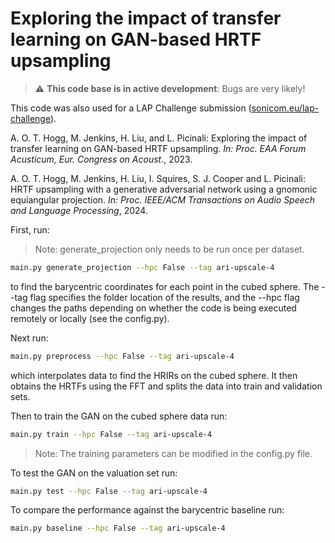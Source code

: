 # Exploring the impact of transfer learning on GAN-based HRTF upsampling 

> :warning: **This code base is in active development**: Bugs are very likely!

This code was also used for a LAP Challenge submission ([sonicom.eu/lap-challenge](https://www.sonicom.eu/lap-challenge/)).

A. O. T. Hogg, M. Jenkins, H. Liu, and L. Picinali: Exploring the impact of transfer learning on GAN-based HRTF upsampling. *In: Proc. EAA Forum Acusticum, Eur. Congress on Acoust.*, 2023.

A. O. T. Hogg, M. Jenkins, H. Liu, I. Squires, S. J. Cooper and L. Picinali: HRTF upsampling with a generative adversarial network using a gnomonic equiangular projection. *In: Proc. IEEE/ACM Transactions on Audio Speech and Language Processing*, 2024.

First, run:
> Note: generate_projection only needs to be run once per dataset.
```sh
main.py generate_projection --hpc False --tag ari-upscale-4
```
to find the barycentric coordinates for each point in the cubed sphere. The --tag flag specifies the folder location of the results, and the --hpc flag changes the paths depending on whether the code is being executed remotely or locally (see the config.py).

Next run:
```sh
main.py preprocess --hpc False --tag ari-upscale-4
```
which interpolates data to find the HRIRs on the cubed sphere. It then obtains the HRTFs using the FFT and splits the data into train and validation sets. 

Then to train the GAN on the cubed sphere data run: 
```sh
main.py train --hpc False --tag ari-upscale-4
```
> Note: The training parameters can be modified in the config.py file.

To test the GAN on the valuation set run:
```sh
main.py test --hpc False --tag ari-upscale-4
```

To compare the performance against the barycentric baseline run:
```sh
main.py baseline --hpc False --tag ari-upscale-4
```
